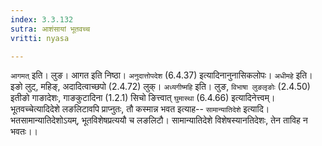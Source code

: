 ```yaml
---
index: 3.3.132
sutra: आशंसायां भूतवच्च
vritti: nyasa

---
```

`आगमत्` इति। लुङ। आगत इति निष्ठा। `अनुदात्तोपदेश` (6.4.37) इत्यादिनानुनासिकलोपः। `अधीमहे` इति। इङो लुट्, महिङ्, अदादित्वाच्छपो (2.4.72) लुक्। `अध्यगीष्महि` इति। लुङ, `विभाषा लुङलृङोः` (2.4.50) इतीङो गाङादेशः, गाङकुटादिना (1.2.1) सिचो ङित्त्वात् `घुमास्था` (6.4.66) इत्यादिनेत्त्वम्। भूतवच्चेत्यादिदेशे लङलिटावपि प्राप्नुतः, तौ कस्मान्न भवत इत्याह-- `सामान्यातिदेशे` इत्यादि। भतसामान्यातिदेशोऽयम्, भूतविशेषप्रत्ययौ च लङलिटौ। सामान्यातिदेशे विशेषस्यानतिदेशः, तेन ताविह न भवतः।।